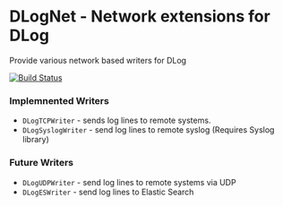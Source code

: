 # DLogNet - Network extensions for DLog

Provide various network based writers for DLog

[![Build Status](https://travis-ci.org/liebman/DLogNet.svg?branch=master)](https://travis-ci.org/liebman/DLogNet)

### Implemnented Writers

 * `DLogTCPWriter` - sends log lines to remote systems.
 * `DLogSyslogWriter` - send log lines to remote syslog (Requires Syslog library)

### Future Writers

 * `DLogUDPWriter` - send log lines to remote systems via UDP
 * `DLogESWriter` - send log lines to Elastic Search
